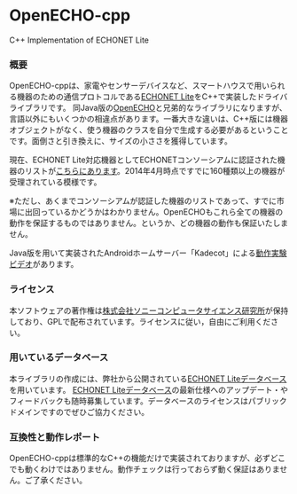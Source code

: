 OpenECHO-cpp
============

C++ Implementation of ECHONET Lite

### 概要

OpenECHO-cppは、家電やセンサーデバイスなど、スマートハウスで用いられる機器のための通信プロトコルである[ECHONET Lite][]をC++で実装したドライバライブラリです。
同Java版の[OpenECHO][]と兄弟的なライブラリになりますが、言語以外にもいくつかの相違点があります。一番大きな違いは、C++版には機器オブジェクトがなく、使う機器のクラスを自分で生成する必要があるということです。面倒さと引き換えに、サイズの小ささを獲得しています。


現在、ECHONET Lite対応機器としてECHONETコンソーシアムに認証された機器のリストが[こちらにあります](http://www.echonet.gr.jp/kikaku_ninsyo/list_lite/equip_srch)。2014年4月時点ですでに160種類以上の機器が受理されている模様です。

※ただし、あくまでコンソーシアムが認証した機器のリストであって、すでに市場に出回っているかどうかはわかりません。OpenECHOもこれら全ての機器の動作を保証するものではありません。というか、どの機器の動作も保証いたしません。

Java版を用いて実装されたAndroidホームサーバー「Kadecot」による[動作実験ビデオ](http://www.youtube.com/watch?v=SwpHSAvoV9I)があります。

### ライセンス
本ソフトウェアの著作権は[株式会社ソニーコンピュータサイエンス研究所][]が保持しており、GPLで配布されています。ライセンスに従い，自由にご利用ください。

### 用いているデータベース
本ライブラリの作成には、弊社から公開されている[ECHONET Liteデータベース][]を用いています。
[ECHONET Liteデータベース][]の最新仕様へのアップデート・やフィードバックも随時募集しています。データベースのライセンスはパブリックドメインですのでぜひご協力ください。

### 互換性と動作レポート
OpenECHO-cppは標準的なC++の機能だけで実装されておりますが、必ずどこでも動くわけではありません。動作チェックは行っておらず動く保証はありません。ご了承ください。

[ECHONET Lite]: http://www.echonet.gr.jp/ "ECHONET Lite"
[OpenECHO]: https://github.com/SonyCSL/OpenECHO "OpenECHO"
[株式会社ソニーコンピュータサイエンス研究所]: http://www.sonycsl.co.jp/ "株式会社ソニーコンピュータサイエンス研究所"
[MITライセンス]: http://opensource.org/licenses/mit-license.php "MITライセンス"
[Processing]: http://processing.org "Processing"
[神奈川工科大学スマートハウス研究センター]: http://smarthouse-center.org/sdk/ "神奈川工科大学スマートハウス研究センター"
[ECHONET Liteデータベース]: https://github.com/SonyCSL/ECHONETLite-ObjectDatabase "ECHONET Liteデータベース"
